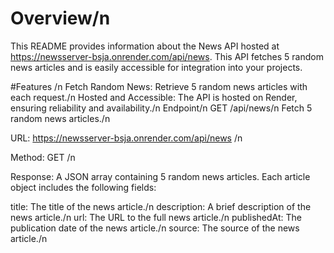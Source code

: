# Overview/n
This README provides information about the News API hosted at https://newsserver-bsja.onrender.com/api/news. This API fetches 5 random news articles and is easily accessible for integration into your projects.

#Features /n
Fetch Random News: Retrieve 5 random news articles with each request./n
Hosted and Accessible: The API is hosted on Render, ensuring reliability and availability./n
Endpoint/n
GET /api/news/n
Fetch 5 random news articles./n

URL: https://newsserver-bsja.onrender.com/api/news /n

Method: GET /n

Response: A JSON array containing 5 random news articles. Each article object includes the following fields:

title: The title of the news article./n
description: A brief description of the news article./n
url: The URL to the full news article./n
publishedAt: The publication date of the news article./n
source: The source of the news article./n

